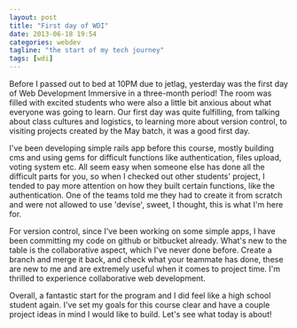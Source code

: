 ```yaml
---
layout: post
title: "First day of WDI"
date: 2013-06-18 19:54
categories: webdev
tagline: "the start of my tech journey"
tags: [wdi]
---
```


Before I passed out to bed at 10PM due to jetlag, yesterday was the first day of Web Development Immersive in a three-month period! The room was filled with excited students who were also a little bit anxious about what everyone was going to learn. Our first day was quite fulfilling, from talking about class cultures and logistics, to learning more about version control, to visiting projects created by the May batch, it was a good first day.

I've been developing simple rails app before this course, mostly building cms and using gems for difficult functions like authentication, files upload, voting system etc. All seem easy when someone else has done all the difficult parts for you, so when I checked out other students' project, I tended to pay more attention on how they built certain functions, like the authentication. One of the teams told me they had to create it from scratch and were not allowed to use 'devise', sweet, I thought, this is what I'm here for.

For version control, since I've been working on some simple apps, I have been committing my code on github or bitbucket already. What's new to the table is the collaborative aspect, which I've never done before. Create a branch and merge it back, and check what your teammate has done, these are new to me and are extremely useful when it comes to project time. I'm thrilled to experience collaborative web development.

Overall, a fantastic start for the program and I did feel like a high school student again. I've set my goals for this course clear and have a couple project ideas in mind I would like to build. Let's see what today is about!

